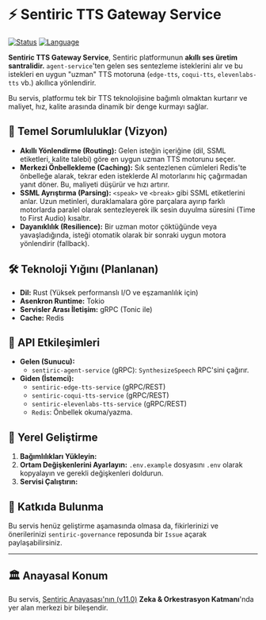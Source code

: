 # ⚡ Sentiric TTS Gateway Service

[![Status](https://img.shields.io/badge/status-vision-lightgrey.svg)]()
[![Language](https://img.shields.io/badge/language-Rust-orange.svg)]()

**Sentiric TTS Gateway Service**, Sentiric platformunun **akıllı ses üretim santralidir.** `agent-service`'ten gelen ses sentezleme isteklerini alır ve bu istekleri en uygun "uzman" TTS motoruna (`edge-tts`, `coqui-tts`, `elevenlabs-tts` vb.) akıllıca yönlendirir.

Bu servis, platformu tek bir TTS teknolojisine bağımlı olmaktan kurtarır ve maliyet, hız, kalite arasında dinamik bir denge kurmayı sağlar.

## 🎯 Temel Sorumluluklar (Vizyon)

*   **Akıllı Yönlendirme (Routing):** Gelen isteğin içeriğine (dil, SSML etiketleri, kalite talebi) göre en uygun uzman TTS motorunu seçer.
*   **Merkezi Önbellekleme (Caching):** Sık sentezlenen cümleleri Redis'te önbelleğe alarak, tekrar eden isteklerde AI motorlarını hiç çağırmadan yanıt döner. Bu, maliyeti düşürür ve hızı artırır.
*   **SSML Ayrıştırma (Parsing):** `<speak>` ve `<break>` gibi SSML etiketlerini anlar. Uzun metinleri, duraklamalara göre parçalara ayırıp farklı motorlarda paralel olarak sentezleyerek ilk sesin duyulma süresini (Time to First Audio) kısaltır.
*   **Dayanıklılık (Resilience):** Bir uzman motor çöktüğünde veya yavaşladığında, isteği otomatik olarak bir sonraki uygun motora yönlendirir (fallback).

## 🛠️ Teknoloji Yığını (Planlanan)

*   **Dil:** Rust (Yüksek performanslı I/O ve eşzamanlılık için)
*   **Asenkron Runtime:** Tokio
*   **Servisler Arası İletişim:** gRPC (Tonic ile)
*   **Cache:** Redis

## 🔌 API Etkileşimleri

*   **Gelen (Sunucu):**
    *   `sentiric-agent-service` (gRPC): `SynthesizeSpeech` RPC'sini çağırır.
*   **Giden (İstemci):**
    *   `sentiric-edge-tts-service` (gRPC/REST)
    *   `sentiric-coqui-tts-service` (gRPC/REST)
    *   `sentiric-elevenlabs-tts-service` (gRPC/REST)
    *   `Redis`: Önbellek okuma/yazma.

## 🚀 Yerel Geliştirme

1.  **Bağımlılıkları Yükleyin:**
2.  **Ortam Değişkenlerini Ayarlayın:** `.env.example` dosyasını `.env` olarak kopyalayın ve gerekli değişkenleri doldurun.
3.  **Servisi Çalıştırın:**    

## 🤝 Katkıda Bulunma

Bu servis henüz geliştirme aşamasında olmasa da, fikirlerinizi ve önerilerinizi `sentiric-governance` reposunda bir `Issue` açarak paylaşabilirsiniz.

---
## 🏛️ Anayasal Konum

Bu servis, [Sentiric Anayasası'nın (v11.0)](https://github.com/sentiric/sentiric-governance/blob/main/docs/blueprint/Architecture-Overview.md) **Zeka & Orkestrasyon Katmanı**'nda yer alan merkezi bir bileşendir.